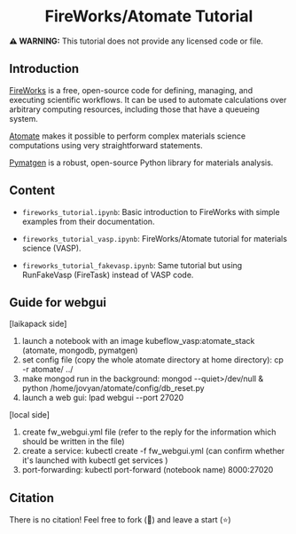 <h1 align="center">FireWorks/Atomate Tutorial</h1>

**:warning: WARNING:** This tutorial does not provide any licensed code or file.

## Introduction
[FireWorks](https://materialsproject.github.io/fireworks/) is a free, open-source code for defining, managing, and executing scientific workflows. It can be used to automate calculations over arbitrary computing resources, including those that have a queueing system.

[Atomate](https://atomate.org) makes it possible to perform complex materials science computations using very straightforward statements.

[Pymatgen](https://pymatgen.org) is a robust, open-source Python library for materials analysis.

## Content

- `fireworks_tutorial.ipynb`: Basic introduction to FireWorks with simple examples from their documentation.

- `fireworks_tutorial_vasp.ipynb`: FireWorks/Atomate tutorial for materials science (VASP).

- `fireworks_tutorial_fakevasp.ipynb`: Same tutorial but using RunFakeVasp (FireTask) instead of VASP code.

## Guide for webgui
[laikapack side]
1. launch a notebook with an image kubeflow_vasp:atomate_stack (atomate, mongodb, pymatgen)
2. set config file (copy the whole atomate directory at home directory): cp -r atomate/ ../
3. make mongod run in the background: mongod --quiet>/dev/null & python /home/jovyan/atomate/config/db_reset.py
4. launch a web gui: lpad webgui --port 27020 

[local side]
1. create fw_webgui.yml file (refer to the reply for the information which should be written in the file)
2. create a service: kubectl create -f fw_webgui.yml (can confirm whether it's launched with kubectl get services )
3. port-forwarding: kubectl port-forward (notebook name) 8000:27020

## Citation

There is no citation! Feel free to fork (:fork_and_knife:) and leave a start (:star:)

